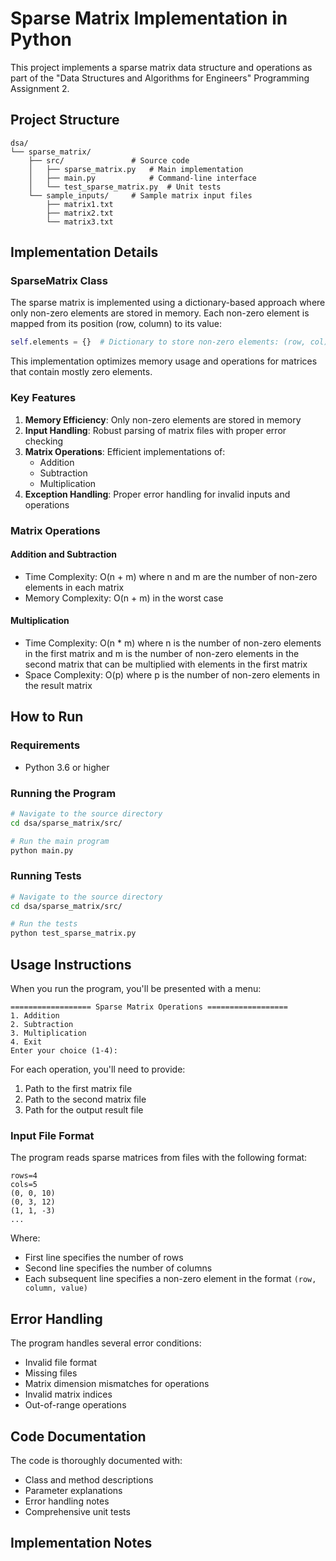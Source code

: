 # Sparse Matrix Implementation in Python

This project implements a sparse matrix data structure and operations as part of the "Data Structures and Algorithms for Engineers" Programming Assignment 2.

## Project Structure

```
dsa/
└── sparse_matrix/
    ├── src/               # Source code
    │   ├── sparse_matrix.py   # Main implementation
    │   ├── main.py            # Command-line interface
    │   └── test_sparse_matrix.py  # Unit tests
    └── sample_inputs/     # Sample matrix input files
        ├── matrix1.txt
        ├── matrix2.txt
        └── matrix3.txt
```

## Implementation Details

### SparseMatrix Class

The sparse matrix is implemented using a dictionary-based approach where only non-zero elements are stored in memory. Each non-zero element is mapped from its position (row, column) to its value:

```python
self.elements = {}  # Dictionary to store non-zero elements: (row, col) -> value
```

This implementation optimizes memory usage and operations for matrices that contain mostly zero elements.

### Key Features

1. **Memory Efficiency**: Only non-zero elements are stored in memory
2. **Input Handling**: Robust parsing of matrix files with proper error checking
3. **Matrix Operations**: Efficient implementations of:
   - Addition
   - Subtraction
   - Multiplication
4. **Exception Handling**: Proper error handling for invalid inputs and operations

### Matrix Operations

#### Addition and Subtraction
- Time Complexity: O(n + m) where n and m are the number of non-zero elements in each matrix
- Memory Complexity: O(n + m) in the worst case

#### Multiplication
- Time Complexity: O(n * m) where n is the number of non-zero elements in the first matrix and m is the number of non-zero elements in the second matrix that can be multiplied with elements in the first matrix
- Space Complexity: O(p) where p is the number of non-zero elements in the result matrix

## How to Run

### Requirements
- Python 3.6 or higher

### Running the Program

```bash
# Navigate to the source directory
cd dsa/sparse_matrix/src/

# Run the main program
python main.py
```

### Running Tests

```bash
# Navigate to the source directory
cd dsa/sparse_matrix/src/

# Run the tests
python test_sparse_matrix.py
```

## Usage Instructions

When you run the program, you'll be presented with a menu:

```
================== Sparse Matrix Operations ==================
1. Addition
2. Subtraction
3. Multiplication
4. Exit
Enter your choice (1-4):
```

For each operation, you'll need to provide:
1. Path to the first matrix file
2. Path to the second matrix file
3. Path for the output result file

### Input File Format

The program reads sparse matrices from files with the following format:

```
rows=4
cols=5
(0, 0, 10)
(0, 3, 12)
(1, 1, -3)
...
```

Where:
- First line specifies the number of rows
- Second line specifies the number of columns
- Each subsequent line specifies a non-zero element in the format `(row, column, value)`

## Error Handling

The program handles several error conditions:
- Invalid file format
- Missing files
- Matrix dimension mismatches for operations
- Invalid matrix indices
- Out-of-range operations

## Code Documentation

The code is thoroughly documented with:
- Class and method descriptions
- Parameter explanations
- Error handling notes
- Comprehensive unit tests

## Implementation Notes